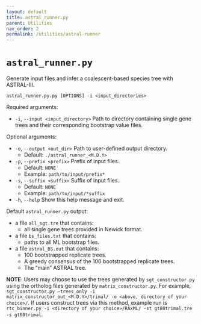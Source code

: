 ```yaml
---
layout: default
title: astral_runner.py
parent: Utilities
nav_order: 2
permalink: /utilities/astral-runner
---
```


# `astral_runner.py`

Generate input files and infer a coalescent-based species tree with ASTRAL-III.

`astral_runner.py.py [OPTIONS] -i <input_directories>`

Required arguments:
- `-i`, `--input <input_directory>` Path to directory containing single gene trees and their
corresponding bootstrap value files.

Optional arguments:
- `-o`, `--output <out_dir>` Path to user-defined output directory.
  - Default: `./astral_runner_<M.D.Y>`
- `-p`, `--prefix <prefix>` Prefix of input files.
  - Default: `NONE`
  - Example: `path/to/input/prefix*`
- `-s`, `--suffix <suffix>` Suffix of input files.
  - Default: `NONE`
  - Example: `path/to/input/*suffix`
- `-h`, `--help` Show this help message and exit.

Default `astral_runner.py` output:
- a file `all_sgt.tre` that contains:
  - all single gene trees provided in Newick format.
- a file `bs_files.txt` that contains:
  - paths to all ML bootstrap files.
- a file `astral_BS.out` that contains:
  - 100 bootstrapped replicate trees.
  - A greedy consensus of the 100 bootstrapped replicate trees.
  - The “main” ASTRAL tree.

**NOTE**: Users may choose to use the trees generated by `sgt_constructor.py` using the ortholog files generated by `matrix_constructor.py`. For example, `sgt_constructor.py –trees_only -i matrix_constructor_out_<M.D.Y>/trimal/ -o <above, directory of your choice>/`. If users construct trees via this method, example run is `rtc_binner.py -i <directory of your choice>/RAxML/ -st gt80trimal.tre -s gt80trimal`.